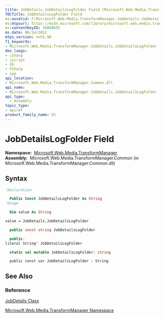 ```yaml
---
title: JobDetails.JobDetailsLogFolder Field (Microsoft.Web.Media.TransformManager)
TOCTitle: JobDetailsLogFolder Field
ms:assetid: F:Microsoft.Web.Media.TransformManager.JobDetails.JobDetailsLogFolder
ms:mtpsurl: https://msdn.microsoft.com/library/microsoft.web.media.transformmanager.jobdetails.jobdetailslogfolder(v=VS.90)
ms:contentKeyID: 36868655
ms.date: 06/14/2012
mtps_version: v=VS.90
f1_keywords:
- Microsoft.Web.Media.TransformManager.JobDetails.JobDetailsLogFolder
dev_langs:
- csharp
- jscript
- vb
- FSharp
- cpp
api_location:
- Microsoft.Web.Media.TransformManager.Common.dll
api_name:
- Microsoft.Web.Media.TransformManager.JobDetails.JobDetailsLogFolder
api_type:
  - Assembly
topic_type:
- apiref
product_family_name: VS
---
```


# JobDetailsLogFolder Field

**Namespace:**  [Microsoft.Web.Media.TransformManager](microsoft-web-media-transformmanager-namespace.md)  
**Assembly:**  Microsoft.Web.Media.TransformManager.Common (in Microsoft.Web.Media.TransformManager.Common.dll)

## Syntax

```vb
'Declaration

  Public Const JobDetailsLogFolder As String
'Usage

  Dim value As String

value = JobDetails.JobDetailsLogFolder
```

```csharp
  public const string JobDetailsLogFolder
```

```cpp
  public:
literal String^ JobDetailsLogFolder
```

``` fsharp
  static val mutable JobDetailsLogFolder: string
```

```jscript
  public const var JobDetailsLogFolder : String
```

## See Also

### Reference

[JobDetails Class](jobdetails-class-microsoft-web-media-transformmanager.md)

[Microsoft.Web.Media.TransformManager Namespace](microsoft-web-media-transformmanager-namespace.md)

